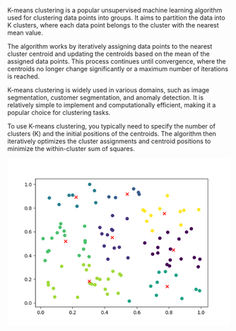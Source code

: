 K-means clustering is a popular unsupervised machine learning algorithm used for clustering data points into groups. It aims to partition the data into K clusters, where each data point belongs to the cluster with the nearest mean value.

The algorithm works by iteratively assigning data points to the nearest cluster centroid and updating the centroids based on the mean of the assigned data points. This process continues until convergence, where the centroids no longer change significantly or a maximum number of iterations is reached.

K-means clustering is widely used in various domains, such as image segmentation, customer segmentation, and anomaly detection. It is relatively simple to implement and computationally efficient, making it a popular choice for clustering tasks.

To use K-means clustering, you typically need to specify the number of clusters (K) and the initial positions of the centroids. The algorithm then iteratively optimizes the cluster assignments and centroid positions to minimize the within-cluster sum of squares.

![alt text](Figure_1.png)